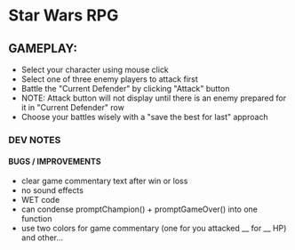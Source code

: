 # Star Wars RPG

## GAMEPLAY:

* Select your character using mouse click
* Select one of three enemy players to attack first
* Battle the "Current Defender" by clicking "Attack" button
* NOTE: Attack button will not display until there is an enemy prepared for it in "Current Defender" row
* Choose your battles wisely with a "save the best for last" approach


### DEV NOTES

#### BUGS / IMPROVEMENTS
* clear game commentary text after win or loss 
* no sound effects
* WET code
* can condense promptChampion() + promptGameOver() into one function
* use two colors for game commentary (one for you attacked __ for __ HP) and other...
